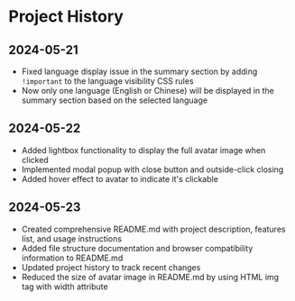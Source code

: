 # Project History

## 2024-05-21
- Fixed language display issue in the summary section by adding `!important` to the language visibility CSS rules
- Now only one language (English or Chinese) will be displayed in the summary section based on the selected language

## 2024-05-22
- Added lightbox functionality to display the full avatar image when clicked
- Implemented modal popup with close button and outside-click closing
- Added hover effect to avatar to indicate it's clickable 

## 2024-05-23
- Created comprehensive README.md with project description, features list, and usage instructions
- Added file structure documentation and browser compatibility information to README.md
- Updated project history to track recent changes 
- Reduced the size of avatar image in README.md by using HTML img tag with width attribute 
